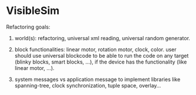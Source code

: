 VisibleSim
==================

Refactoring goals:


1. world(s): refactoring, universal xml reading, universal random generator.

2. block functionalities: linear motor, rotation motor, clock, color.
user should use universal blockcode to be able to run the code on any target (blinky blocks, smart blocks, …), if the device has the functionality (like linear motor, …).

3. system messages vs application message to implement libraries like spanning-tree, clock synchronization, tuple space, overlay…
